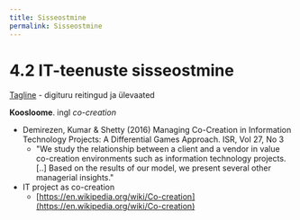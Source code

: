 ```yaml
---
title: Sisseostmine
permalink: Sisseostmine
---
```


# 4.2 IT-teenuste sisseostmine

[Tagline](https://tagline.ru/) - digituru reitingud ja ülevaated

__Koosloome__. ingl _co-creation_

  - Demirezen, Kumar & Shetty (2016) Managing Co-Creation in Information Technology Projects: A Differential Games Approach. ISR, Vol 27, No 3
    - "We study the relationship between a client and a vendor in value co-creation environments such as information technology projects. [..] Based on the results of our model, we present several other managerial insights."
  - IT project as co-creation
    - [https://en.wikipedia.org/wiki/Co-creation](https://en.wikipedia.org/wiki/Co-creation)